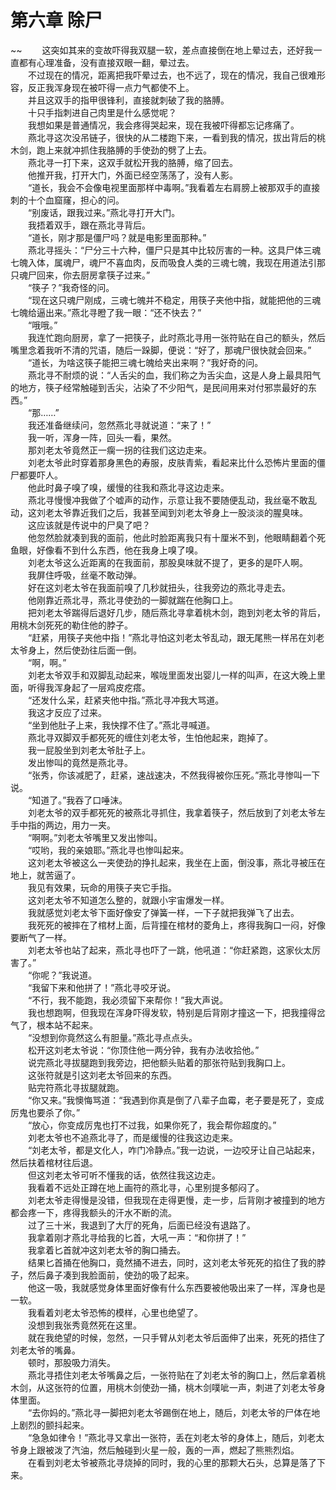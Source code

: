 # 第六章 除尸

~~
            　　这突如其来的变故吓得我双腿一软，差点直接倒在地上晕过去，还好我一直都有心理准备，没有直接双眼一翻，晕过去。<br>　　不过现在的情况，距离把我吓晕过去，也不远了，现在的情况，我自己很难形容，反正我浑身现在被吓得一点力气都使不上。<br>　　并且这双手的指甲很锋利，直接就刺破了我的胳膊。<br>　　十只手指刺进自己肉里是什么感觉呢？<br>　　我想如果是普通情况，我会疼得哭起来，现在我被吓得都忘记疼痛了。<br>　　燕北寻这次没吊链子，很快的从二楼跑下来，一看到我的情况，拔出背后的桃木剑，跑上来就冲抓住我胳膊的手使劲的劈了上去。<br>　　燕北寻一打下来，这双手就松开我的胳膊，缩了回去。<br>　　他推开我，打开大门，外面已经空荡荡了，没有人影。<br>　　“道长，我会不会像电视里面那样中毒啊。”我看着左右肩膀上被那双手的直接刺的十个血窟窿，担心的问。<br>　　“别废话，跟我过来。”燕北寻打开大门。<br>　　我捂着双手，跟在燕北寻背后。<br>　　“道长，刚才那是僵尸吗？就是电影里面那种。”<br>　　燕北寻摇头：“尸分三十六种，僵尸只是其中比较厉害的一种。这具尸体三魂七魄入体，属魂尸，魂尸不喜血肉，反而吸食人类的三魂七魄，我现在用道法引那只魂尸回来，你去厨房拿筷子过来。”<br>　　“筷子？”我奇怪的问。<br>　　“现在这只魂尸刚成，三魂七魄并不稳定，用筷子夹他中指，就能把他的三魂七魄给逼出来。”燕北寻瞪了我一眼：“还不快去？”<br>　　“哦哦。”<br>　　我连忙跑向厨房，拿了一把筷子，此时燕北寻用一张符贴在自己的额头，然后嘴里念着我听不清的咒语，随后一跺脚，便说：“好了，那魂尸很快就会回来。”<br>　　“道长，为啥这筷子能把三魂七魄给夹出来啊？”我好奇的问。<br>　　燕北寻不耐烦的说：“人舌尖的血，我们称之为舌尖血，这是人身上最具阳气的地方，筷子经常触碰到舌尖，沾染了不少阳气，是民间用来对付邪祟最好的东西。”<br>　　“那……”<br>　　我还准备继续问，忽然燕北寻就说道：“来了！”<br>　　我一听，浑身一阵，回头一看，果然。<br>　　那刘老太爷竟然正一瘸一拐的往我们这边走来。<br>　　刘老太爷此时穿着那身黑色的寿服，皮肤青紫，看起来比什么恐怖片里面的僵尸都要吓人。<br>　　他此时鼻子嗅了嗅，缓慢的往我和燕北寻这边走来。<br>　　燕北寻慢慢冲我做了个嘘声的动作，示意让我不要随便乱动，我丝毫不敢乱动，这刘老太爷靠近我们之后，我甚至闻到刘老太爷身上一股淡淡的腥臭味。<br>　　这应该就是传说中的尸臭了吧？<br>　　他忽然脸就凑到我的面前，他此时脸距离我只有十厘米不到，他眼睛翻着个死鱼眼，好像看不到什么东西，他在我身上嗅了嗅。<br>　　刘老太爷这么近距离的在我面前，那股臭味就不提了，更多的是吓人啊。<br>　　我屏住呼吸，丝毫不敢动弹。<br>　　好在这刘老太爷在我面前嗅了几秒就扭头，往我旁边的燕北寻走去。<br>　　他刚靠近燕北寻，燕北寻使劲的一脚就踹在他胸口上。<br>　　把刘老太爷踹得后退好几步，随后燕北寻拿着桃木剑，跑到刘老太爷的背后，用桃木剑死死的勒住他的脖子。<br>　　“赶紧，用筷子夹他中指！”燕北寻怕这刘老太爷乱动，跟无尾熊一样吊在刘老太爷身上，然后使劲往后面一倒。<br>　　“啊，啊。”<br>　　刘老太爷双手和双脚乱动起来，喉咙里面发出婴儿一样的叫声，在这大晚上里面，听得我浑身起了一层鸡皮疙瘩。<br>　　“还发什么呆，赶紧夹他中指。”燕北寻冲我大骂道。<br>　　我这才反应了过来。<br>　　“坐到他肚子上来，我快撑不住了。”燕北寻喊道。<br>　　燕北寻双脚双手都死死的缠住刘老太爷，生怕他起来，跑掉了。<br>　　我一屁股坐到刘老太爷肚子上。<br>　　发出惨叫的竟然是燕北寻。<br>　　“张秀，你该减肥了，赶紧，速战速决，不然我得被你压死。”燕北寻惨叫一下说。<br>　　“知道了。”我吞了口唾沫。<br>　　刘老太爷的双手都死死的被燕北寻抓住，我拿着筷子，然后放到了刘老太爷左手中指的两边，用力一夹。<br>　　“啊啊。”刘老太爷嘴里又发出惨叫。<br>　　“哎哟，我的亲娘耶。”燕北寻也惨叫起来。<br>　　这刘老太爷被这么一夹使劲的挣扎起来，我坐在上面，倒没事，燕北寻被压在地上，就苦逼了。<br>　　我见有效果，玩命的用筷子夹它手指。<br>　　这刘老太爷不知道怎么整的，就跟小宇宙爆发一样。<br>　　我就感觉刘老太爷下面好像安了弹簧一样，一下子就把我弹飞了出去。<br>　　我死死的被摔在了棺材上面，后背撞在棺材的菱角上，疼得我胸口一闷，好像要断气了一样。<br>　　刘老太爷也站了起来，燕北寻也吓了一跳，他吼道：“你赶紧跑，这家伙太厉害了。”<br>　　“你呢？”我说道。<br>　　“我留下来和他拼了！”燕北寻咬牙说。<br>　　“不行，我不能跑，我必须留下来帮你！”我大声说。<br>　　我也想跑啊，但我现在浑身吓得发软，特别是后背刚才撞这一下，把我撞得岔气了，根本站不起来。<br>　　“没想到你竟然这么有胆量。”燕北寻点点头。<br>　　松开这刘老太爷说：“你顶住他一两分钟，我有办法收拾他。”<br>　　说完燕北寻拔腿跑到我旁边，把他额头贴着的那张符贴到我胸口上。<br>　　这张符就是引这刘老太爷回来的东西。<br>　　贴完符燕北寻拔腿就跑。<br>　　“你又来。”我懊悔骂道：“我遇到你真是倒了八辈子血霉，老子要是死了，变成厉鬼也要杀了你。”<br>　　“放心，你变成厉鬼也打不过我，如果你死了，我会帮你超度的。”<br>　　刘老太爷也不追燕北寻了，而是缓慢的往我这边走来。<br>　　“刘老太爷，都是文化人，咋门冷静点。”我一边说，一边咬牙让自己站起来，然后扶着棺材往后退。<br>　　但这刘老太爷可听不懂我的话，依然往我这边走。<br>　　我看着不远处正蹲在地上画符的燕北寻，心里别提多郁闷了。<br>　　刘老太爷走得慢是没错，但我现在走得更慢，走一步，后背刚才被撞到的地方都会疼一下，疼得我额头的汗水不断的流。<br>　　过了三十米，我退到了大厅的死角，后面已经没有退路了。<br>　　我拿着刚才燕北寻给我的匕首，大吼一声：“和你拼了！”<br>　　我拿着匕首就冲这刘老太爷的胸口捅去。<br>　　结果匕首捅在他胸口，竟然捅不进去，同时，这刘老太爷死死的掐住了我的脖子，然后鼻子凑到我脸面前，使劲的吸了起来。<br>　　他这一吸，我就感觉身体里面好像有什么东西要被他吸出来了一样，浑身也是一软。<br>　　我看着刘老太爷恐怖的模样，心里也绝望了。<br>　　没想到我张秀竟然死在这里。<br>　　就在我绝望的时候，忽然，一只手臂从刘老太爷后面伸了出来，死死的捂住了刘老太爷的嘴鼻。<br>　　顿时，那股吸力消失。<br>　　燕北寻捂住刘老太爷嘴鼻之后，一张符贴在了刘老太爷的胸口上，然后拿着桃木剑，从这张符的位置，用桃木剑使劲一捅，桃木剑噗呲一声，刺进了刘老太爷身体里面。<br>　　“去你妈的。”燕北寻一脚把刘老太爷踢倒在地上，随后，刘老太爷的尸体在地上剧烈的颤抖起来。<br>　　“急急如律令！”燕北寻又拿出一张符，丢在刘老太爷的身体上，随后，刘老太爷身上跟被泼了汽油，然后触碰到火星一般，轰的一声，燃起了熊熊烈焰。<br>　　在看到刘老太爷被燕北寻烧掉的同时，我的心里的那颗大石头，总算是落了下来。<br>　　
	